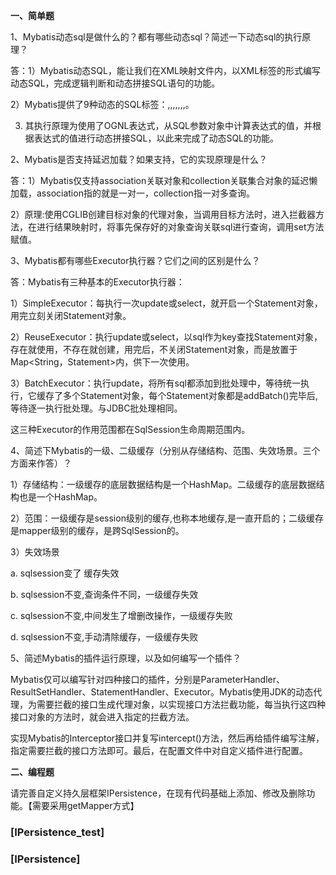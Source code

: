 **一、简单题**

1、Mybatis动态sql是做什么的？都有哪些动态sql？简述一下动态sql的执行原理？

答：1）Mybatis动态SQL，能让我们在XML映射文件内，以XML标签的形式编写动态SQL，完成逻辑判断和动态拼接SQL语句的功能。

2）Mybatis提供了9种动态的SQL标签：<if>,<choose>,<when><otherwise>,<trim>,<where>,<set>,<foreach>,<bind>。

3) 其执行原理为使用了OGNL表达式，从SQL参数对象中计算表达式的值，并根据表达式的值进行动态拼接SQL，以此来完成了动态SQL的功能。

2、Mybatis是否支持延迟加载？如果支持，它的实现原理是什么？

答：1）Mybatis仅支持association关联对象和collection关联集合对象的延迟懒加载，association指的就是一对一，collection指一对多查询。

2）原理:使用CGLIB创建目标对象的代理对象，当调用目标方法时，进入拦截器方法，在进行结果映射时，将事先保存好的对象查询关联sql进行查询，调用set方法赋值。

3、Mybatis都有哪些Executor执行器？它们之间的区别是什么？

答：Mybatis有三种基本的Executor执行器：

1）SimpleExecutor：每执行一次update或select，就开启一个Statement对象，用完立刻关闭Statement对象。

2）ReuseExecutor：执行update或select，以sql作为key查找Statement对象，存在就使用，不存在就创建，用完后，不关闭Statement对象，而是放置于Map<String，Statement>内，供下一次使用。

3）BatchExecutor：执行update，将所有sql都添加到批处理中，等待统一执行，它缓存了多个Statement对象，每个Statement对象都是addBatch()完毕后,等待逐一执行批处理。与JDBC批处理相同。

这三种Executor的作用范围都在SqlSession生命周期范围内。

4、简述下Mybatis的一级、二级缓存（分别从存储结构、范围、失效场景。三个方面来作答）？

1）存储结构：一级缓存的底层数据结构是一个HashMap。二级缓存的底层数据结构也是一个HashMap。

2）范围：一级缓存是session级别的缓存,也称本地缓存,是一直开启的；二级缓存是mapper级别的缓存，是跨SqlSession的。

3）失效场景

a. sqlsession变了 缓存失效

b. sqlsession不变,查询条件不同，一级缓存失效

c. sqlsession不变,中间发生了增删改操作，一级缓存失败

d. sqlsession不变,手动清除缓存，一级缓存失败

5、简述Mybatis的插件运行原理，以及如何编写一个插件？

Mybatis仅可以编写针对四种接口的插件，分别是ParameterHandler、ResultSetHandler、StatementHandler、Executor。Mybatis使用JDK的动态代理，为需要拦截的接口生成代理对象，以实现接口方法拦截功能，每当执行这四种接口对象的方法时，就会进入指定的拦截方法。

实现Mybatis的Interceptor接口并复写intercept()方法，然后再给插件编写注解，指定需要拦截的接口方法即可。最后，在配置文件中对自定义插件进行配置。

**二、编程题**

请完善自定义持久层框架IPersistence，在现有代码基础上添加、修改及删除功能。【需要采用getMapper方式】

### [IPersistence_test]

### [IPersistence]